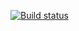 [![Build status](https://ci.appveyor.com/api/projects/status/g7j3u58vvutsl4l4?svg=true)](https://ci.appveyor.com/project/TanyTany/oredercard)
